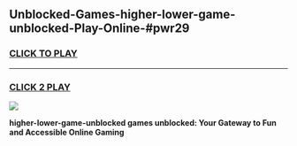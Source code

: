 
## Unblocked-Games-higher-lower-game-unblocked-Play-Online-#pwr29
<h3>
<a href="https://premium.freeplayer.one?title=higher-lower-game-unblocked&ref=27F">CLICK TO PLAY</a></h3>
<hr>

<h3>
<a href="https://premium.freeplayer.one?title=higher-lower-game-unblocked&ref=27F">CLICK 2 PLAY</a>
  
</h3>

<a href="https://premium.freeplayer.one?title=higher-lower-game-unblocked&ref=27F"><img src="https://clearcache.store/games.png"></a>


**higher-lower-game-unblocked games unblocked: Your Gateway to Fun and Accessible Online Gaming**
